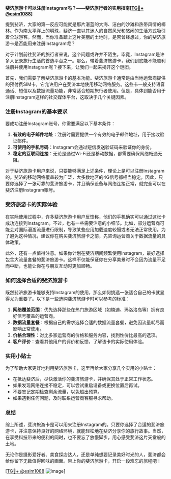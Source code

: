 **斐济旅游卡可以注册Instagram吗？——斐济旅行者的实用指南[[TG💪+ @esim1088](https://t.me/s/esim1088)]**

提到斐济，大家的第一反应可能就是那片湛蓝的大海、洁白的沙滩和热带风情的椰林。作为南太平洋上的明珠，斐济一直以其迷人的自然风光和悠闲的生活方式吸引着全球游客。然而，当你准备踏上这片美丽的土地时，是否曾经想过，你的斐济旅游卡是否能用来注册Instagram呢？

对于计划前往斐济的旅行者来说，这个问题或许并不陌生。毕竟，Instagram是许多人记录旅行生活的首选平台之一。那么，带着斐济旅游卡，我们到底能不能顺利注册并使用Instagram呢？接下来，让我们一起来揭开这个谜团。

首先，我们需要了解斐济旅游卡的基本功能。斐济旅游卡通常是由当地运营商提供的预付费SIM卡，它允许用户在斐济本地使用移动网络服务。这些卡一般支持语音通话、短信以及数据流量功能，非常适合短期旅行者使用。但是，具体到能否用于注册Instagram这样的社交媒体平台，这取决于几个关键因素。

### 注册Instagram的基本要求

要成功注册Instagram账号，你需要满足以下基本条件：

1. **有效的电子邮件地址**：注册时需要提供一个有效的电子邮件地址，用于接收验证邮件。
2. **可使用的手机号码**：Instagram会通过短信发送验证码来验证你的身份。
3. **稳定的互联网连接**：无论是通过Wi-Fi还是移动数据，都需要确保网络畅通无阻。

对于斐济旅游卡用户来说，只要能够满足上述条件，理论上是可以注册Instagram的。斐济的移动网络覆盖较为广泛，大多数地区的4G信号都相当稳定。因此，只要你选择了一张可靠的斐济旅游卡，并且确保设备与网络连接正常，就完全可以在斐济注册Instagram账号。

### 斐济旅游卡的实际体验

在实际使用过程中，许多斐济旅游卡用户反馈称，他们的手机确实可以通过这张卡成功连接到Instagram。不过，也有一些需要注意的小细节。比如，部分运营商可能会对国际漫游流量进行限制，导致某些应用加载速度较慢或者无法正常使用。为了避免这种情况，建议你在购买斐济旅游卡之前，先咨询运营商关于数据流量的具体政策。

此外，还有一点值得注意。如果你计划在斐济期间频繁使用Instagram，最好选择包含大流量套餐的斐济旅游卡。这样不仅能保证你在分享美景时不会因为流量不足而中断，也能让你在与朋友互动时更加顺畅。

### 如何选择合适的斐济旅游卡

既然斐济旅游卡能够支持Instagram的使用，那么如何挑选一张适合自己的卡就显得尤为重要了。以下是一些选购斐济旅游卡时可以参考的标准：

1. **网络覆盖范围**：优先选择那些在热门旅游区域（如楠迪、玛洛洛岛等）拥有良好信号覆盖的运营商。
2. **数据流量套餐**：根据自己的需求选择合适的数据流量套餐，避免因流量耗尽而影响正常使用。
3. **价格合理性**：对比多家运营商的价格和服务内容，找到性价比最高的选项。
4. **客户评价**：查看其他用户的评价和反馈，了解该卡的实际使用体验。

### 实用小贴士

为了帮助大家更好地利用斐济旅游卡，这里再给大家分享几个实用的小贴士：

- 在抵达斐济后，尽快激活你的斐济旅游卡，并确保其处于正常工作状态。
- 如果发现网络连接不稳定，可以尝试重启设备或更换位置后再试。
- 不要忘记定期检查剩余流量，以免超出预算。
- 如果遇到任何问题，及时联系运营商客服寻求帮助。

### 总结

综上所述，斐济旅游卡是可以用来注册Instagram的。只要你选择了合适的斐济旅游卡，并注意保持良好的网络环境，就能轻松地在斐济分享你的旅行故事。当然，在享受科技带来的便利的同时，也不要忘了放慢脚步，用心感受斐济这片天堂般的土地。

无论你是摄影爱好者、美食探店达人，还是单纯想要记录美好时光的人，斐济都会给你留下无数值得回味的画面。带上你的斐济旅游卡，开启一段难忘的旅程吧！

[[TG💪+ @esim1088](https://t.me/s/esim1088) ![Image](https://i.postimg.cc/4NQfJmqS/Snipaste-2025-05-13-00-14-12.png)]